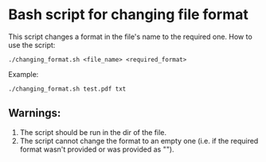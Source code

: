 # Bash script for changing file format

This script changes a format in the file's name to the required one.
How to use the script:
```
./changing_format.sh <file_name> <required_format>
```

Example:
```
./changing_format.sh test.pdf txt
```

## Warnings:
1. The script should be run in the dir of the file. 
2. The script cannot change the format to an empty one (i.e. if the required format wasn't provided or was provided as "").
